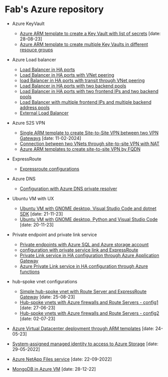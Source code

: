<properties
   pageTitle="Examples of Azure ARM templates and scripts"
   description="Examples of Azure ARM templates and scripts"
   services="Azure VNet, Azure Load Balancer, Azure VNet peering, Azure VPN"
   documentationCenter="na"
   authors="fabferri"
   manager=""
   editor=""/>

<tags
   ms.service="Configuration-Example-Azure"
   ms.devlang="na"
   ms.topic="article"
   ms.tgt_pltfrm="Azure"
   ms.workload="na"
   ms.date="21/11/2016"
   ms.author="fabferri" />

# Fab's Azure repository

- Azure KeyVault
  - [Azure ARM template to create a Key Vault with list of secrets](https://github.com/fabferri/az-pattern/tree/master/key-vault/key-vault-write-list-secrets) [date: 28-08-23]
  - [Azure ARM template to create multiple Key Vaults in different resouce groups](https://github.com/fabferri/az-pattern/tree/master/key-vault/key-vaults-in-resource-groups)

- Azure Load balancer
  - [Load Balancer in HA ports](https://github.com/fabferri/az-pattern/tree/master/loadbalancer/ilb-ha-ports-1vnet)
  - [Load Balancer in HA ports with VNet peering](https://github.com/fabferri/az-pattern/tree/master/loadbalancer/ilb-ha-ports-vnetpeering)
  - [load Balancer in HA ports with transit through VNet peering](https://github.com/fabferri/az-pattern/tree/master/loadbalancer/ilb-multiple-fe-be-benchmark)
  - [Load Balancer in HA ports with two backend pools](https://github.com/fabferri/az-pattern/tree/master/loadbalancer/ilb-ha-ports-2backendpools-nva)
  - [Load Balancer in HA ports with two frontend IPs and two backend pools](https://github.com/fabferri/az-pattern/tree/master/loadbalancer/ilb-ha-ports-2frontend-2backendpools)
  - [Load Balancer with multiple frontend IPs and multiple backend address pools](https://github.com/fabferri/az-pattern/tree/master/loadbalancer/ilb-multiple-fe-be)
  - [External Load Balancer](https://github.com/fabferri/az-pattern/tree/master/loadbalancer/lb)

- Azure S2S VPN
  - [Single ARM template to create Site-to-Site VPN between two VPN Gateways](https://github.com/fabferri/az-pattern/tree/master/vpn/s2s-azvpn-ip) [date: 11-02-2024]
  - [Connection between two VNets through site-to-site VPN with NAT](https://github.com/fabferri/az-pattern/tree/master/vpn/s2s-azvpn-NAT)
  - [Azure ARM templates to create site-to-site VPN by FQDN](https://github.com/fabferri/az-pattern/tree/master/vpn/s2s-azvpn-fqdn)
  
- ExpressRoute 
  - [Expressroute configurations](https://github.com/fabferri/az-pattern/tree/master/expressroute)

- Azure DNS
  - [Configuration with Azure DNS private resolver](https://github.com/fabferri/az-pattern/tree/master/dns-private-resolver)

- Ubuntu VM with UX
  - [Ubuntu VM with GNOME desktop, Visual Studio Code and dotnet SDK](https://github.com/fabferri/az-pattern/tree/master/ubuntu-vm-desktop-gnome) [date: 21-11-23]
  - [Ubuntu VM with GNOME desktop, Python and Visual Studio Code](https://github.com/fabferri/az-pattern/tree/master/ubuntu-vm-vscode-python-dev) [date: 20-11-23]

- Private endpoint and private link service
  - [Private endpoints with Azure SQL and Azure storage account](https://github.com/fabferri/az-pattern/tree/master/private-link-and-private-endpoint/private-endpoint-sql-storage)
  - [configuration with private service link and ExpressRoute](https://github.com/fabferri/az-pattern/tree/master/private-link-and-private-endpoint/private-link-1)
  - [Private Link service in HA configuration through Azure Application Gateway](https://github.com/fabferri/az-pattern/tree/master/private-link-and-private-endpoint/private-link-high-availability-balancing)
  - [Azure Private Link service in HA configuration through Azure functions](https://github.com/fabferri/az-pattern/tree/master/private-link-and-private-endpoint/private-link-high-availability-hot-standby)

- hub-spoke vnet configurations
  - [Simple hub-spoke vnet with Route Server and ExpressRoute Gateway](https://github.com/fabferri/az-pattern/tree/master/hub-spoke-vnets/hub-spoke-er-rs-101) [date: 25-08-23]
  - [Hub-spoke vnets with Azure firewalls and Route Servers - config1](https://github.com/fabferri/az-pattern/tree/master/hub-spoke-vnets/hub-spoke-azfw-rs-er-1) [date: 27-06-23]
  - [Hub-spoke vnets with Azure firewalls and Route Servers - config2](https://github.com/fabferri/az-pattern/tree/master/hub-spoke-vnets/hub-spoke-azfw-rs-er-2) [date: 02-07-23]

- [Azure Virtual Datacenter deployment through ARM templates](https://github.com/fabferri/az-pattern/tree/master/virtual-datacenter) [date: 24-05-23]
- [System-assigned managed identity to access to Azure Storage](https://github.com/fabferri/az-pattern/tree/master/vm-msi) [date: 29-05-2022]
- [Azure NetApp Files service](https://github.com/fabferri/az-pattern/tree/master/anf) [date: 22-09-2022]
- [MongoDB in Azure VM](https://github.com/fabferri/az-pattern/tree/master/no-sql-db/mongodb-in-az-vm) [date: 28-12-22]